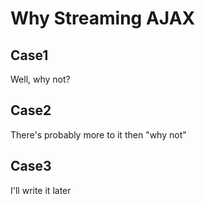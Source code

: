# Why Streaming AJAX

## Case1

Well, why not?

<div data-demo="fast-ajax-discrete"></div>

## Case2

There's probably more to it then "why not"

<div data-demo="fast-ajax-progressive"></div>

## Case3

I'll write it later

<div data-demo="slow-ajax-discrete"></div>